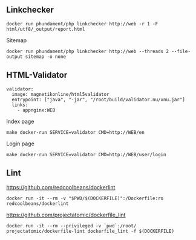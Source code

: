 Linkchecker
-----------

    
    docker run phundament/php linkchecker http://web -r 1 -F html/utf8/_output/report.html
        

Sitemap
    
    
    docker run phundament/php linkchecker http://web --threads 2 --file-output sitemap -o none
        
    
    
HTML-Validator
--------------

    validator:
      image: magnetikonline/html5validator
      entrypoint: ["java", "-jar", "/root/build/validator.nu/vnu.jar"]
      links:
        - appnginx:WEB

Index page

    make docker-run SERVICE=validator CMD=http://WEB/en

Login page

    make docker-run SERVICE=validator CMD=http://WEB/user/login


Lint
----
    
https://github.com/redcoolbeans/dockerlint
    
    docker run -it --rm -v "$PWD/$(DOCKERFILE)":/Dockerfile:ro redcoolbeans/dockerlint
    
https://github.com/projectatomic/dockerfile_lint
    
    docker run -it --rm --privileged -v `pwd`:/root/ projectatomic/dockerfile-lint dockerfile_lint -f $(DOCKERFILE)
    

